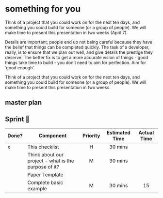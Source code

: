 # something for you

Think of a project that you could work on for the next ten days, and something you could build for someone (or a group of people). We will make time to present this presentation in two weeks (April 7).

Details are important; people end up not being careful because they have the belief that things can be completed quickly. The task of a developer, really, is to ensure that we plan out well, and give details the prestige they deserve. The better fix is to get a more accurate vision of things - good things take time to build - you don’t need to aim for perfection. Aim for ‘good enough’.

Think of a project that you could work on for the next ten days, and something you could build for someone (or a group of people). We will make time to present this presentation in two weeks.

## master plan

## Sprint :athletic_shoe:

| Done? | Component                                            | Priority | Estimated Time | Actual Time |
| ----- | ---------------------------------------------------- | :------: | :------------: | :---------: |
| x     | This checklist                                       |    H     |    30 mins     |             |
|       | Think about our project - what is the purpose of it? |    M     |    30 mins     |             |
|       | Paper Template                                       |          |                |
|       | Complete basic example                               |    M     |    30 mins     |     15      |
